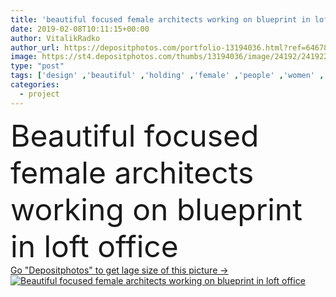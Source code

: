 ```yaml
---
title: 'beautiful focused female architects working on blueprint in loft office'
date: 2019-02-08T10:11:15+00:00
author: VitalikRadko
author_url: https://depositphotos.com/portfolio-13194036.html?ref=64678756
image: https://st4.depositphotos.com/thumbs/13194036/image/24192/241922554/api_thumb_450.jpg?forcejpeg=true
type: "post"
tags: ['design' ,'beautiful' ,'holding' ,'female' ,'people' ,'women' ,'caucasian' ,'girls' ,'architecture' ,'working' ,'together' ,'togetherness' ,'indoors' ,'project' ,'profession' ,'attractive' ,'concentrated' ,'focused' ,'blueprint' ,'colleagues' ,'coworkers' ,'designers' ,'Architects' ,'professional occupation' ,'young adult' ,'Casual Business' ,'loft office' ]
categories: 
  - project
---
```

<div aling="center">
            <font size="60"> Beautiful focused female architects working on blueprint in loft office</font>   
</div>
<div>
    <a href='https://st4.depositphotos.com/thumbs/13194036/image/24192/241922554/api_thumb_450.jpg?forcejpeg=true?ref=64678756' target=_blank > Go "Depositphotos" to get lage size of this picture ->
        <img href='https://st4.depositphotos.com/thumbs/13194036/image/24192/241922554/api_thumb_450.jpg?forcejpeg=true?ref=64678756' src='https://st4.depositphotos.com/13194036/24192/i/950/depositphotos_241922554-stock-photo-beautiful-focused-female-architects-working.jpg?forcejpeg=true' alt='Beautiful focused female architects working on blueprint in loft office' >
    </a>
</div>
